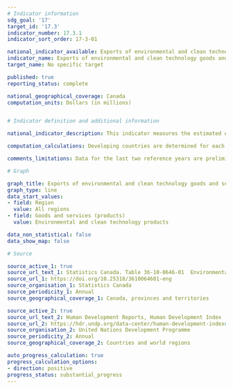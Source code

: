 ```yaml
---
# Indicator information
sdg_goal: '17'
target_id: '17.3'
indicator_number: 17.3.1
indicator_sort_order: 17-3-01

national_indicator_available: Exports of environmental and clean technology goods and services to developing countries
indicator_name: Exports of environmental and clean technology goods and services to developing countries
target_name: No specific target

published: true
reporting_status: complete

national_geographical_coverage: Canada
computation_units: Dollars (in millions)


# Indicator definition and additional information

national_indicator_description: This indicator measures the estimated exports of environmental and clean technology products (in millions of dollars) to developing countries. Exports of environmental products include environmental goods, such as clean electricity, biofuels and primary goods, and waste and scrap goods, as well as waste management and remediation services. Exports of clean technology products include clean technology goods as well as clean technology services, including scientific and research and development services, support services, and construction services.

computation_calculations: Developing countries are determined for each year based on their Human Development Index (HDI) reported by the United Nations Development Programme. Those with an HDI below 0.8 are considered as developing countries. The data for this indicator is calculated as the sum of all exports of environmental and clean technology products destined to developing countries with a HDI below 0.8.

comments_limitations: Data for the last two reference years are preliminary. The United Nations does not produce HDI data for some countries listed in Statistics Canada's exports database. These countries are therefore not included in the final data for exports of environmental and clean technology products to developing countries.

# Graph

graph_title: Exports of environmental and clean technology goods and services to developing countries
graph_type: line
data_start_values:
- field: Region
  value: All regions
- field: Goods and services (products)
  value: Environmental and clean technology products

data_non_statistical: false
data_show_map: false

# Source

source_active_1: true
source_url_text_1: Statistics Canada. Table 36-10-0646-01  Environmental and Clean Technology Products Economic Account, international imports and exports per trading partner (x 1,000,000)
source_url_1: https://doi.org/10.25318/3610064601-eng
source_organisation_1: Statistics Canada
source_periodicity_1: Annual
source_geographical_coverage_1: Canada, provinces and territories

source_active_2: true
source_url_text_2: Human Development Reports, Human Development Index
source_url_2: https://hdr.undp.org/data-center/human-development-index#/indicies/HDI
source_organisation_2: United Nations Development Programme
source_periodicity_2: Annual
source_geographical_coverage_2: Countries and world regions

auto_progress_calculation: true
progress_calculation_options:
- direction: positive
progress_status: substantial_progress
---
```

